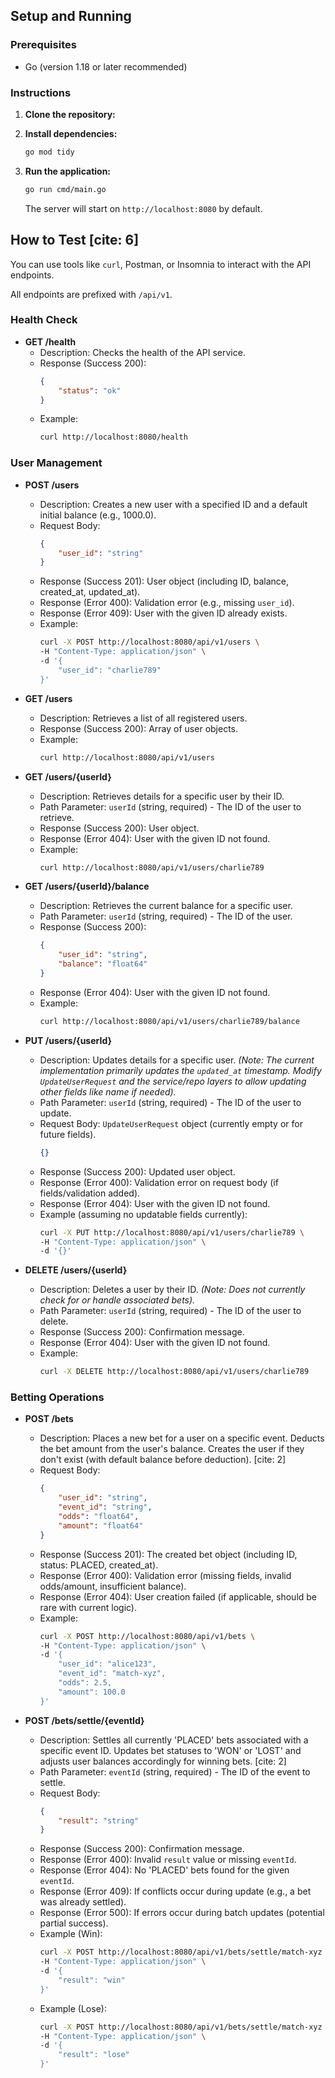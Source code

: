 ## Setup and Running

### Prerequisites

* Go (version 1.18 or later recommended)

### Instructions

1.  **Clone the repository:**
    

2.  **Install dependencies:**
    ```bash
    go mod tidy
    ```

3.  **Run the application:**
    ```bash
    go run cmd/main.go
    ```
    The server will start on `http://localhost:8080` by default.

## How to Test [cite: 6]

You can use tools like `curl`, Postman, or Insomnia to interact with the API endpoints.


All endpoints are prefixed with `/api/v1`.

### Health Check

* **GET /health**
    * Description: Checks the health of the API service.
    * Response (Success 200):
        ```json
        {
            "status": "ok"
        }
        ```
    * Example:
        ```bash
        curl http://localhost:8080/health
        ```

### User Management

* **POST /users**
    * Description: Creates a new user with a specified ID and a default initial balance (e.g., 1000.0).
    * Request Body:
        ```json
        {
            "user_id": "string"
        }
        ```
    * Response (Success 201): User object (including ID, balance, created_at, updated_at).
    * Response (Error 400): Validation error (e.g., missing `user_id`).
    * Response (Error 409): User with the given ID already exists.
    * Example:
        ```bash
        curl -X POST http://localhost:8080/api/v1/users \
        -H "Content-Type: application/json" \
        -d '{
            "user_id": "charlie789"
        }'
        ```

* **GET /users**
    * Description: Retrieves a list of all registered users.
    * Response (Success 200): Array of user objects.
    * Example:
        ```bash
        curl http://localhost:8080/api/v1/users
        ```

* **GET /users/{userId}**
    * Description: Retrieves details for a specific user by their ID.
    * Path Parameter: `userId` (string, required) - The ID of the user to retrieve.
    * Response (Success 200): User object.
    * Response (Error 404): User with the given ID not found.
    * Example:
        ```bash
        curl http://localhost:8080/api/v1/users/charlie789
        ```

* **GET /users/{userId}/balance**
    * Description: Retrieves the current balance for a specific user.
    * Path Parameter: `userId` (string, required) - The ID of the user.
    * Response (Success 200):
        ```json
        {
            "user_id": "string",
            "balance": "float64"
        }
        ```
    * Response (Error 404): User with the given ID not found.
    * Example:
        ```bash
        curl http://localhost:8080/api/v1/users/charlie789/balance
        ```

* **PUT /users/{userId}**
    * Description: Updates details for a specific user. *(Note: The current implementation primarily updates the `updated_at` timestamp. Modify `UpdateUserRequest` and the service/repo layers to allow updating other fields like name if needed).*
    * Path Parameter: `userId` (string, required) - The ID of the user to update.
    * Request Body: `UpdateUserRequest` object (currently empty or for future fields).
        ```json
        {}
        ```
    * Response (Success 200): Updated user object.
    * Response (Error 400): Validation error on request body (if fields/validation added).
    * Response (Error 404): User with the given ID not found.
    * Example (assuming no updatable fields currently):
        ```bash
        curl -X PUT http://localhost:8080/api/v1/users/charlie789 \
        -H "Content-Type: application/json" \
        -d '{}'
        ```

* **DELETE /users/{userId}**
    * Description: Deletes a user by their ID. *(Note: Does not currently check for or handle associated bets).*
    * Path Parameter: `userId` (string, required) - The ID of the user to delete.
    * Response (Success 200): Confirmation message.
    * Response (Error 404): User with the given ID not found.
    * Example:
        ```bash
        curl -X DELETE http://localhost:8080/api/v1/users/charlie789
        ```

### Betting Operations

* **POST /bets**
    * Description: Places a new bet for a user on a specific event. Deducts the bet amount from the user's balance. Creates the user if they don't exist (with default balance before deduction). [cite: 2]
    * Request Body:
        ```json
        {
            "user_id": "string",  
            "event_id": "string", 
            "odds": "float64",      
            "amount": "float64"     
        }
        ```
    * Response (Success 201): The created bet object (including ID, status: PLACED, created_at).
    * Response (Error 400): Validation error (missing fields, invalid odds/amount, insufficient balance).
    * Response (Error 404): User creation failed (if applicable, should be rare with current logic).
    * Example:
        ```bash
        curl -X POST http://localhost:8080/api/v1/bets \
        -H "Content-Type: application/json" \
        -d '{
            "user_id": "alice123",
            "event_id": "match-xyz",
            "odds": 2.5,
            "amount": 100.0
        }'
        ```

* **POST /bets/settle/{eventId}**
    * Description: Settles all currently 'PLACED' bets associated with a specific event ID. Updates bet statuses to 'WON' or 'LOST' and adjusts user balances accordingly for winning bets. [cite: 2]
    * Path Parameter: `eventId` (string, required) - The ID of the event to settle.
    * Request Body:
        ```json
        {
            "result": "string"
        }
        ```
    * Response (Success 200): Confirmation message.
    * Response (Error 400): Invalid `result` value or missing `eventId`.
    * Response (Error 404): No 'PLACED' bets found for the given `eventId`.
    * Response (Error 409): If conflicts occur during update (e.g., a bet was already settled).
    * Response (Error 500): If errors occur during batch updates (potential partial success).
    * Example (Win):
        ```bash
        curl -X POST http://localhost:8080/api/v1/bets/settle/match-xyz \
        -H "Content-Type: application/json" \
        -d '{
            "result": "win"
        }'
        ```
    * Example (Lose):
        ```bash
        curl -X POST http://localhost:8080/api/v1/bets/settle/match-xyz \
        -H "Content-Type: application/json" \
        -d '{
            "result": "lose"
        }'
        ```
